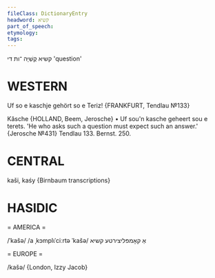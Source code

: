 ```yaml
---
fileClass: DictionaryEntry
headword: קשיא
part_of_speech: 
etymology: 
tags: 
---
```

קשיא
קֻשְׁיָה
־ות
די
'question'

WESTERN
========

Uf so e kaschje gehört so e Teriz!
{FRANKFURT, Tendlau №133}

Kăsche {HOLLAND, Beem, Jerosche}
	•	Uf sou'n kasche geheert sou e terets. 'He who asks such a question must expect such an answer.' {Jerosche №431}
Tendlau 133.
Bernst. 250.

CENTRAL
========

kaši, kaśy {Birnbaum transcriptions}

HASIDIC
=======
= AMERICA = 

/ˈkašə/
/a ˌkɔmplɩˈciːrtə ˈkašə/ אַ קאָמפּליצירטע קשיא

= EUROPE = 

/kašə/ {London, Izzy Jacob}